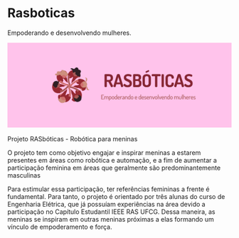 # Rasboticas
Empoderando e desenvolvendo mulheres.

![rasboticas](RASboticas.png)

Projeto RASbóticas - Robótica para meninas 
  
O projeto tem como objetivo engajar e inspirar meninas a estarem presentes em áreas como robótica e automação, e a fim de aumentar a participação feminina em áreas que geralmente são predominantemente masculinas

Para estimular essa participação, ter referências femininas a frente é fundamental. Para tanto, o projeto é orientado por três alunas do curso de Engenharia Elétrica, que já possuíam experiências na área devido a participação no Capítulo Estudantil IEEE RAS UFCG. Dessa maneira, as meninas se inspiram em outras meninas próximas a elas formando um vínculo de empoderamento e força. 





